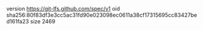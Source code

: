 version https://git-lfs.github.com/spec/v1
oid sha256:80f83df3e3cc5ac31fd90e023098ec0611a38cf17315695cc83427bed161fa23
size 2469
